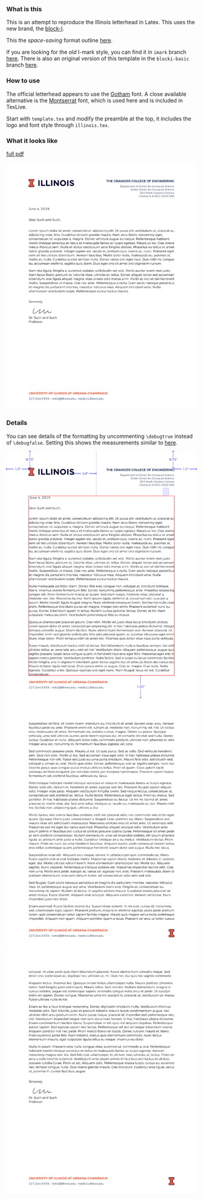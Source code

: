 ### What is this

This is an attempt to reproduce the Illinois letterhead in Latex.  This uses the new brand, the [block-I](http://creativeservices.illinois.edu/brand/).

This the *space-saving* format outline [here](https://creativeservices.illinois.edu/brand/pdf/stationery/letterhead.pdf).

If you are looking for the *old* I-mark style, you can find it in `imark` branch [here](https://github.com/lukeolson/illinois-letterhead/tree/imark).  There is also an original version of this template in the `blocki-basic` branch [here](https://github.com/lukeolson/illinois-letterhead/tree/blocki-basic).

### How to use

The official letterhead appears to use the [Gotham](https://www.typography.com/fonts/gotham/overview/) font.  A close available alternative is the [Montserrat](https://ctan.org/tex-archive/fonts/montserrat?lang=en) font, which is used here and is included in TexLive.

Start with `template.tex` and modify the preamble at the top, it includes the logo and font style through `illinois.tex`.

### What it looks like

[full pdf](./example.pdf)

![example](./example.png "example")

### Details

You can see details of the formatting by uncommenting `\debugtrue` instead of `\debugfalse`.  Setting this shows the measurements similar to [here](https://creativeservices.illinois.edu/brand/pdf/stationery/letterhead.pdf).

![example](./example-layout-0.png "example")
![example](./example-layout-1.png "example")
![example](./example-layout-2.png "example")
